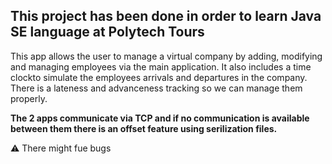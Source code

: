 This project has been done in order to learn Java SE language at Polytech Tours
-------------------------------------------------------------------------------



This app allows the user to manage a virtual company by  adding, modifying and managing employees via the main application.
It also includes a time clockto simulate the employees arrivals and departures in the company. There is a lateness and advanceness tracking so we can manage them properly.

**The 2 apps communicate via TCP and if no communication is available between them there is an offset feature using serilization files.**

:warning: There might fue bugs
